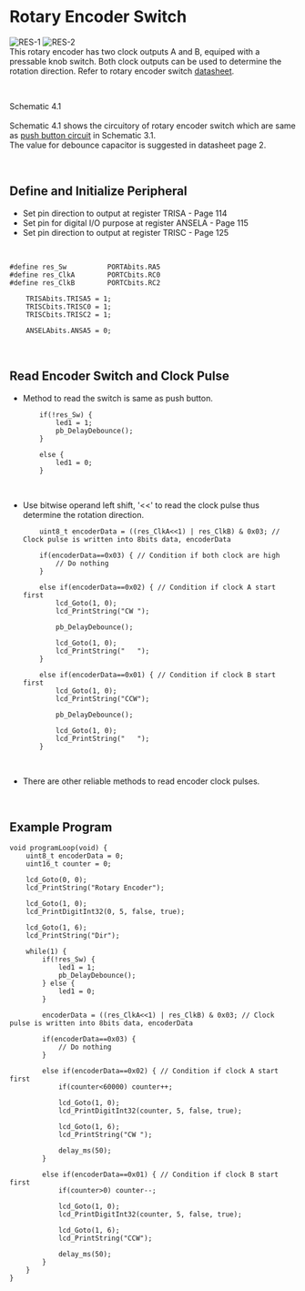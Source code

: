 # Rotary Encoder Switch
![RES-1](https://github.com/user-attachments/assets/ae58243e-5199-4a48-b2e9-a9a76bc397ba)
![RES-2](https://github.com/user-attachments/assets/a1f6082f-09ba-4ee3-b585-bb08a92fb0f4)
<br/>
This rotary encoder has two clock outputs A and B, equiped with a pressable knob switch. Both clock outputs can be used to determine the rotation direction. 
Refer to rotary encoder switch [datasheet](https://docs.rs-online.com/6487/0900766b813ecfbe.pdf).
<br/>

<br/>

Schematic 4.1
<br/>
<br/>
Schematic 4.1 shows the circuitory of rotary encoder switch which are same as [push button circuit](https://github.com/i9Workshop/Tutorials-Microchip-XC8/tree/main/Tutorials-PIC16F/3-Push-Button) in Schematic 3.1.<br/>
The value for debounce capacitor is suggested in datasheet page 2.
<br/>

<br/>

## Define and Initialize Peripheral
* Set pin direction to output at register TRISA - Page 114
* Set pin for digital I/O purpose at register ANSELA - Page 115
* Set pin direction to output at register TRISC - Page 125
<br/>

```
#define res_Sw          PORTAbits.RA5
#define res_ClkA        PORTCbits.RC0
#define res_ClkB        PORTCbits.RC2
```

```
    TRISAbits.TRISA5 = 1;
    TRISCbits.TRISC0 = 1;
    TRISCbits.TRISC2 = 1;
    
    ANSELAbits.ANSA5 = 0;
```
<br/>

## Read Encoder Switch and Clock Pulse
* Method to read the switch is same as push button.
  ```
      if(!res_Sw) {
          led1 = 1;
          pb_DelayDebounce();
      }
      
      else {
          led1 = 0;
      }
  ```
<br/>

* Use bitwise operand left shift, '<<' to read the clock pulse thus determine the rotation direction.
  ```
      uint8_t encoderData = ((res_ClkA<<1) | res_ClkB) & 0x03; // Clock pulse is written into 8bits data, encoderData
      
      if(encoderData==0x03) { // Condition if both clock are high
          // Do nothing
      }
      
      else if(encoderData==0x02) { // Condition if clock A start first
          lcd_Goto(1, 0);
          lcd_PrintString("CW ");
          
          pb_DelayDebounce();
          
          lcd_Goto(1, 0);
          lcd_PrintString("   ");
      }
      
      else if(encoderData==0x01) { // Condition if clock B start first
          lcd_Goto(1, 0);
          lcd_PrintString("CCW");
          
          pb_DelayDebounce();
          
          lcd_Goto(1, 0);
          lcd_PrintString("   ");
      }
  ```
<br/>

* There are other reliable methods to read encoder clock pulses.
<br/>

## Example Program
```
void programLoop(void) {
    uint8_t encoderData = 0;
    uint16_t counter = 0;
    
    lcd_Goto(0, 0);
    lcd_PrintString("Rotary Encoder");
    
    lcd_Goto(1, 0);
    lcd_PrintDigitInt32(0, 5, false, true);
    
    lcd_Goto(1, 6);
    lcd_PrintString("Dir");
    
    while(1) {
        if(!res_Sw) {
            led1 = 1;
            pb_DelayDebounce();
        } else {
            led1 = 0;
        }
        
        encoderData = ((res_ClkA<<1) | res_ClkB) & 0x03; // Clock pulse is written into 8bits data, encoderData
        
        if(encoderData==0x03) {
            // Do nothing
        }
        
        else if(encoderData==0x02) { // Condition if clock A start first
            if(counter<60000) counter++;
            
            lcd_Goto(1, 0);
            lcd_PrintDigitInt32(counter, 5, false, true);
            
            lcd_Goto(1, 6);
            lcd_PrintString("CW ");
            
            delay_ms(50);
        }
        
        else if(encoderData==0x01) { // Condition if clock B start first
            if(counter>0) counter--;
            
            lcd_Goto(1, 0);
            lcd_PrintDigitInt32(counter, 5, false, true);
            
            lcd_Goto(1, 6);
            lcd_PrintString("CCW");
            
            delay_ms(50);
        }
    }
}
```
<br/>

<br/>
